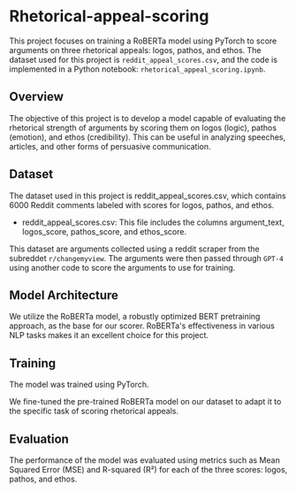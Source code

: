 # Rhetorical-appeal-scoring

This project focuses on training a RoBERTa model using PyTorch to score arguments on three rhetorical appeals: logos, pathos, and ethos. The dataset used for this project is `reddit_appeal_scores.csv`, and the code is implemented in a Python notebook: `rhetorical_appeal_scoring.ipynb`.

## Overview
The objective of this project is to develop a model capable of evaluating the rhetorical strength of arguments by scoring them on logos (logic), pathos (emotion), and ethos (credibility). This can be useful in analyzing speeches, articles, and other forms of persuasive communication.

## Dataset
The dataset used in this project is reddit_appeal_scores.csv, which contains 6000 Reddit comments labeled with scores for logos, pathos, and ethos.

- reddit_appeal_scores.csv: This file includes the columns argument_text, logos_score, pathos_score, and ethos_score.

This dataset are arguments collected using a reddit scraper from the subreddet `r/changemyview`. The arguments were then passed through `GPT-4` using another code to score the arguments to use for training.

## Model Architecture
We utilize the RoBERTa model, a robustly optimized BERT pretraining approach, as the base for our scorer. RoBERTa's effectiveness in various NLP tasks makes it an excellent choice for this project.

## Training
The model was trained using PyTorch. 

We fine-tuned the pre-trained RoBERTa model on our dataset to adapt it to the specific task of scoring rhetorical appeals.

## Evaluation
The performance of the model was evaluated using metrics such as Mean Squared Error (MSE) and R-squared (R²) for each of the three scores: logos, pathos, and ethos.

